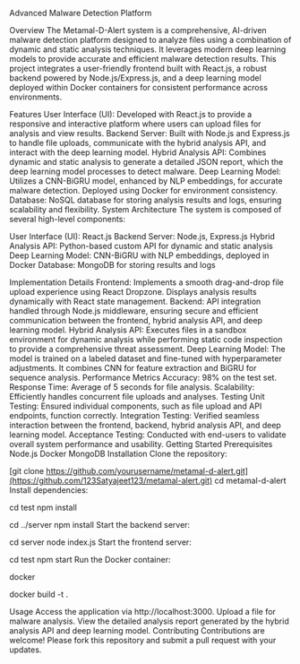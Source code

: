 Advanced Malware Detection Platform

Overview
The Metamal-D-Alert system is a comprehensive, AI-driven malware detection platform designed to analyze files using a combination of dynamic and static analysis techniques. It leverages modern deep learning models to provide accurate and efficient malware detection results. This project integrates a user-friendly frontend built with React.js, a robust backend powered by Node.js/Express.js, and a deep learning model deployed within Docker containers for consistent performance across environments.

Features
User Interface (UI): Developed with React.js to provide a responsive and interactive platform where users can upload files for analysis and view results.
Backend Server: Built with Node.js and Express.js to handle file uploads, communicate with the hybrid analysis API, and interact with the deep learning model.
Hybrid Analysis API: Combines dynamic and static analysis to generate a detailed JSON report, which the deep learning model processes to detect malware.
Deep Learning Model: Utilizes a CNN-BiGRU model, enhanced by NLP embeddings, for accurate malware detection. Deployed using Docker for environment consistency.
Database: NoSQL database for storing analysis results and logs, ensuring scalability and flexibility.
System Architecture
The system is composed of several high-level components:

User Interface (UI): React.js
Backend Server: Node.js, Express.js
Hybrid Analysis API: Python-based custom API for dynamic and static analysis
Deep Learning Model: CNN-BiGRU with NLP embeddings, deployed in Docker
Database: MongoDB for storing results and logs

Implementation Details
Frontend: Implements a smooth drag-and-drop file upload experience using React Dropzone. Displays analysis results dynamically with React state management.
Backend: API integration handled through Node.js middleware, ensuring secure and efficient communication between the frontend, hybrid analysis API, and deep learning model.
Hybrid Analysis API: Executes files in a sandbox environment for dynamic analysis while performing static code inspection to provide a comprehensive threat assessment.
Deep Learning Model: The model is trained on a labeled dataset and fine-tuned with hyperparameter adjustments. It combines CNN for feature extraction and BiGRU for sequence analysis.
Performance Metrics
Accuracy: 98% on the test set.
Response Time: Average of 5 seconds for file analysis.
Scalability: Efficiently handles concurrent file uploads and analyses.
Testing
Unit Testing: Ensured individual components, such as file upload and API endpoints, function correctly.
Integration Testing: Verified seamless interaction between the frontend, backend, hybrid analysis API, and deep learning model.
Acceptance Testing: Conducted with end-users to validate overall system performance and usability.
Getting Started
Prerequisites
Node.js
Docker
MongoDB
Installation
Clone the repository:


[git clone https://github.com/yourusername/metamal-d-alert.git](https://github.com/123Satyajeet123/metamal-alert.git)
cd metamal-d-alert
Install dependencies:


cd test
npm install

cd ../server
npm install
Start the backend server:


cd server
node index.js
Start the frontend server:

cd test
npm start
Run the Docker container:

docker

docker build -t .

Usage
Access the application via http://localhost:3000.
Upload a file for malware analysis.
View the detailed analysis report generated by the hybrid analysis API and deep learning model.
Contributing
Contributions are welcome! Please fork this repository and submit a pull request with your updates.


